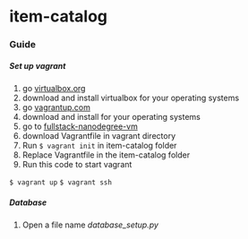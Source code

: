 # item-catalog

### **Guide** 

##### Set up vagrant
1. go [virtualbox.org](https://www.virtualbox.org)
2. download and install virtualbox for your operating systems
3. go [vagrantup.com](https://www.vagrantup.com/downloads.html)
4. download and install for your operating systems
5. go to [fullstack-nanodegree-vm](https://github.com/udacity/fullstack-nanodegree-vm)
6. download Vagrantfile in vagrant directory
7. Run `` $ vagrant init `` in item-catalog folder
8. Replace Vagrantfile in the item-catalog folder
9. Run this code to start vagrant

  `` $ vagrant up ``
  `` $ vagrant ssh ``  

##### Database
1. Open a file name *database_setup.py*
